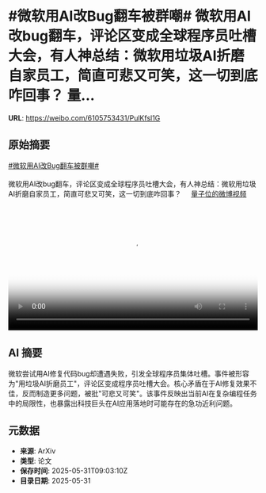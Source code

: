 # #微软用AI改Bug翻车被群嘲# 微软用AI改bug翻车，评论区变成全球程序员吐槽大会，有人神总结：微软用垃圾AI折磨自家员工，简直可悲又可笑，这一切到底咋回事？ 量...

**URL**: https://weibo.com/6105753431/PulKfsl1G

## 原始摘要

<a href="https://m.weibo.cn/search?containerid=231522type%3D1%26t%3D10%26q%3D%23%E5%BE%AE%E8%BD%AF%E7%94%A8AI%E6%94%B9Bug%E7%BF%BB%E8%BD%A6%E8%A2%AB%E7%BE%A4%E5%98%B2%23&amp;extparam=%23%E5%BE%AE%E8%BD%AF%E7%94%A8AI%E6%94%B9Bug%E7%BF%BB%E8%BD%A6%E8%A2%AB%E7%BE%A4%E5%98%B2%23" data-hide=""><span class="surl-text">#微软用AI改Bug翻车被群嘲#</span></a> <br><br>微软用AI改bug翻车，评论区变成全球程序员吐槽大会，有人神总结：微软用垃圾AI折磨自家员工，简直可悲又可笑，这一切到底咋回事？ <a href="https://video.weibo.com/show?fid=1034:5171726275772485" data-hide=""><span class="url-icon"><img style="width: 1rem;height: 1rem" src="https://h5.sinaimg.cn/upload/2015/09/25/3/timeline_card_small_video_default.png" referrerpolicy="no-referrer"></span><span class="surl-text">量子位的微博视频</span></a> <br clear="both"><div style="clear: both"></div><video controls="controls" poster="https://tvax2.sinaimg.cn/orj480/006Fd7o3ly1i1wlp5sy0wj30u01hcjv0.jpg" style="width: 100%"><source src="https://f.video.weibocdn.com/o0/OrMp1X5Nlx08oD0OnJbO01041200vnX50E010.mp4?label=mp4_720p&amp;template=720x1280.24.0&amp;ori=0&amp;ps=1CwnkDw1GXwCQx&amp;Expires=1748685667&amp;ssig=07qZbd67Ao&amp;KID=unistore,video"><source src="https://f.video.weibocdn.com/o0/PFJlLxMflx08oD0NCA6A01041200hYXG0E010.mp4?label=mp4_hd&amp;template=540x960.24.0&amp;ori=0&amp;ps=1CwnkDw1GXwCQx&amp;Expires=1748685667&amp;ssig=97fbY8zxSO&amp;KID=unistore,video"><source src="https://f.video.weibocdn.com/o0/FuJYZJcalx08oD0No1Zu010412009r2K0E010.mp4?label=mp4_ld&amp;template=360x640.24.0&amp;ori=0&amp;ps=1CwnkDw1GXwCQx&amp;Expires=1748685667&amp;ssig=iB%2BI4oJ1Gy&amp;KID=unistore,video"><p>视频无法显示，请前往<a href="https://video.weibo.com/show?fid=1034%3A5171726275772485" target="_blank" rel="noopener noreferrer">微博视频</a>观看。</p></video>

## AI 摘要

微软尝试用AI修复代码bug却遭遇失败，引发全球程序员集体吐槽。事件被形容为"用垃圾AI折磨员工"，评论区变成程序员吐槽大会。核心矛盾在于AI修复效果不佳，反而制造更多问题，被批"可悲又可笑"。该事件反映出当前AI在复杂编程任务中的局限性，也暴露出科技巨头在AI应用落地时可能存在的急功近利问题。

## 元数据

- **来源**: ArXiv
- **类型**: 论文
- **保存时间**: 2025-05-31T09:03:10Z
- **目录日期**: 2025-05-31
